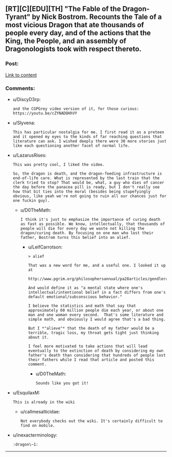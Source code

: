 ## [RT][C][EDU][TH] "The Fable of the Dragon-Tyrant" by Nick Bostrom. Recounts the Tale of a most vicious Dragon that ate thousands of people every day, and of the actions that the King, the People, and an assembly of Dragonologists took with respect thereto.

### Post:

[Link to content](https://www.nickbostrom.com/fable/dragon.html)

### Comments:

- u/DiscyD3rp:
  ```
  and the CGPGrey video version of it, for those curious: https://youtu.be/cZYNADOHhVY
  ```

- u/Slyvena:
  ```
  This has particular nostalgia for me. I first read it as a preteen and it opened my eyes to the kinds of far reaching questions that literature can ask. I wished deeply there were 30 more stories just like each questioning another facet of normal life.
  ```

- u/LazarusRises:
  ```
  This was pretty cool, I liked the video. 

  So, the dragon is death, and the dragon-feeding infrastructure is end-of-life care. What is represented by the last train that the clerk tried to stop? That would be, what, a guy who dies of cancer the day before the panacea pill is ready, but I don't really see how that bit ties into the moral (besides being stupefyingly obvious, like yeah we're not going to ruin all our chances just for one fuckin guy).
  ```

  - u/D0TheMath:
    ```
    I think it's just to emphasize the importance of curing death as fast as possible. We know, intellectually, that thousands of people will die for every day we waste not killing the dragon/curing death. By focusing on one man who lost their father, Bostrom turns this belief into an alief.
    ```

    - u/LeifCarrotson:
      ```
      > alief

      That was a new word for me, and a useful one. I looked it up at

      http://www.pgrim.org/philosophersannual/pa28articles/gendleraliefbelief.pdf

      And would define it as "a mental state where one's intellectual/intentional belief in a fact differs from one's default emotional/subconscious behavior."

      I believe the statistics and math that say that approximately 60 million people die each year, or about one man and one woman every second.  That's some literature and simple math, and obviously I would agree that's a bad thing. 

      But I *"alieve"* that the death of my father would be a terrible, tragic loss, my throat gets tight just thinking about it. 

      I feel more motivated to take actions that will lead eventually to the extinction of death by considering my own father's death than considering that hundreds of people lost their fathers while I read that article and posted this comment.
      ```

      - u/D0TheMath:
        ```
        Sounds like you got it!
        ```

- u/EsquilaxM:
  ```
  This is already in the wiki
  ```

  - u/callmesalticidae:
    ```
    Not everybody checks out the wiki. It's certainly difficult to find on mobile.
    ```

- u/inexacterminology:
  ```
  :dragon\~1:
  ```

---


